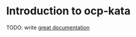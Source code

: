 # Introduction to ocp-kata

TODO: write [great documentation](http://jacobian.org/writing/what-to-write/)
